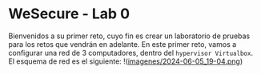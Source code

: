 # WeSecure - Lab 0

Bienvenidos a su primer reto, cuyo fin es crear un laboratorio de pruebas para los retos que vendrán en adelante. En este primer reto, vamos a configurar una red de 3 computadores, dentro del `hypervisor Virtualbox`. El esquema de red es el siguiente:
!([imagenes/2024-06-05_19-04.png](https://raw.githubusercontent.com/rebelskvll/WeSecureLabs/main/imagenes/2024-06-05_19-04.png))
